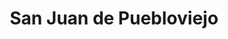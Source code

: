 ---
title: San Juan de Puebloviejo
url: /san-juan-de-puebloviejo/
latitude: -1.625
longitude: -79.562
---